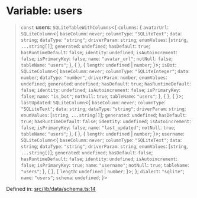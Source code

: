 # Variable: users

> `const` **users**: `SQLiteTableWithColumns`\<\{ `columns`: \{ `avatarUrl`: `SQLiteColumn`\<\{ `baseColumn`: `never`; `columnType`: `"SQLiteText"`; `data`: `string`; `dataType`: `"string"`; `driverParam`: `string`; `enumValues`: \[`string`, `...string[]`\]; `generated`: `undefined`; `hasDefault`: `true`; `hasRuntimeDefault`: `false`; `identity`: `undefined`; `isAutoincrement`: `false`; `isPrimaryKey`: `false`; `name`: `"avatar_url"`; `notNull`: `false`; `tableName`: `"users"`; \}, \{ \}, \{ `length`: `undefined` \| `number`; \}\>; `isBot`: `SQLiteColumn`\<\{ `baseColumn`: `never`; `columnType`: `"SQLiteInteger"`; `data`: `number`; `dataType`: `"number"`; `driverParam`: `number`; `enumValues`: `undefined`; `generated`: `undefined`; `hasDefault`: `true`; `hasRuntimeDefault`: `false`; `identity`: `undefined`; `isAutoincrement`: `false`; `isPrimaryKey`: `false`; `name`: `"is_bot"`; `notNull`: `true`; `tableName`: `"users"`; \}, \{ \}, \{ \}\>; `lastUpdated`: `SQLiteColumn`\<\{ `baseColumn`: `never`; `columnType`: `"SQLiteText"`; `data`: `string`; `dataType`: `"string"`; `driverParam`: `string`; `enumValues`: \[`string`, `...string[]`\]; `generated`: `undefined`; `hasDefault`: `true`; `hasRuntimeDefault`: `false`; `identity`: `undefined`; `isAutoincrement`: `false`; `isPrimaryKey`: `false`; `name`: `"last_updated"`; `notNull`: `true`; `tableName`: `"users"`; \}, \{ \}, \{ `length`: `undefined` \| `number`; \}\>; `username`: `SQLiteColumn`\<\{ `baseColumn`: `never`; `columnType`: `"SQLiteText"`; `data`: `string`; `dataType`: `"string"`; `driverParam`: `string`; `enumValues`: \[`string`, `...string[]`\]; `generated`: `undefined`; `hasDefault`: `false`; `hasRuntimeDefault`: `false`; `identity`: `undefined`; `isAutoincrement`: `false`; `isPrimaryKey`: `true`; `name`: `"username"`; `notNull`: `true`; `tableName`: `"users"`; \}, \{ \}, \{ `length`: `undefined` \| `number`; \}\>; \}; `dialect`: `"sqlite"`; `name`: `"users"`; `schema`: `undefined`; \}\>

Defined in: [src/lib/data/schema.ts:14](https://github.com/elizaOS/elizaos.github.io/blob/4810f50019028b92f4f2a0ac31323fd787c7f288/src/lib/data/schema.ts#L14)
